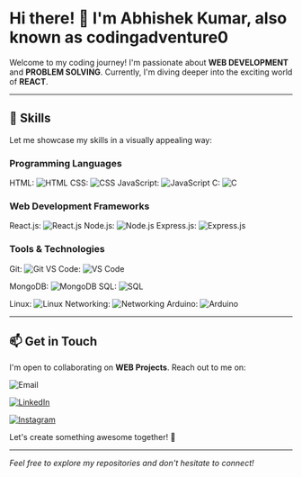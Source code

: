 # Hi there! 👋 I'm Abhishek Kumar, also known as codingadventure0

Welcome to my coding journey! I'm passionate about **WEB DEVELOPMENT** and **PROBLEM SOLVING**. Currently, I'm diving deeper into the exciting world of **REACT**.

---

## 🔧 Skills

Let me showcase my skills in a visually appealing way:

### Programming Languages

HTML: ![HTML](https://progress-bar.dev/90?title=HTML&color=orange)
CSS: ![CSS](https://progress-bar.dev/85?title=CSS&color=blue)
JavaScript: ![JavaScript](https://progress-bar.dev/80?title=JavaScript&color=yellow)
C: ![C](https://progress-bar.dev/75?title=C&color=red)

### Web Development Frameworks

React.js: ![React.js](https://progress-bar.dev/75?title=React.js&color=purple)
Node.js: ![Node.js](https://progress-bar.dev/70?title=Node.js&color=green)
Express.js: ![Express.js](https://progress-bar.dev/65?title=Express.js&color=orange)

### Tools & Technologies

Git: ![Git](https://progress-bar.dev/85?title=Git&color=red)
VS Code: ![VS Code](https://progress-bar.dev/90?title=VS%20Code&color=blue)

MongoDB: ![MongoDB](https://progress-bar.dev/70?title=MongoDB&color=green)
SQL: ![SQL](https://progress-bar.dev/65?title=SQL&color=orange)

Linux: ![Linux](https://progress-bar.dev/60?title=Linux&color=yellow)
Networking: ![Networking](https://progress-bar.dev/50?title=Networking&color=gray)
Arduino: ![Arduino](https://progress-bar.dev/50?title=Arduino&color=blue)

---

## 📫 Get in Touch

I'm open to collaborating on **WEB Projects**. Reach out to me on:

![Email](https://img.shields.io/badge/Email-abhibth977%40gmail.com-red?style=for-the-badge&logo=gmail)

[![LinkedIn](https://img.shields.io/badge/LinkedIn-Abhishek%20Kumar-blue?style=for-the-badge&logo=linkedin)](https://www.linkedin.com/in/abhishek-kumar977/)

[![Instagram](https://img.shields.io/badge/Instagram-coding.adventure_-purple?style=for-the-badge&logo=instagram)](https://www.instagram.com/coding.adventure_/)

Let's create something awesome together! 🌟

---

*Feel free to explore my repositories and don't hesitate to connect!*
